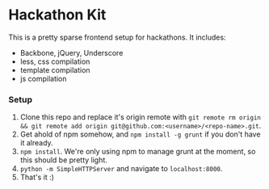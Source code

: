 # Hackathon Kit

This is a pretty sparse frontend setup for hackathons. It includes:

  - Backbone, jQuery, Underscore
  - less, css compilation
  - template compilation
  - js compilation

### Setup

1. Clone this repo and replace it's origin remote with `git remote rm origin && git remote add origin git@github.com:<username>/<repo-name>.git`.
2. Get ahold of npm somehow, and `npm install -g grunt` if you don't have it already.
3. `npm install`. We're only using npm to manage grunt at the moment, so this should be pretty light.
4. `python -m SimpleHTTPServer` and navigate to `localhost:8000`.
5. That's it :)
